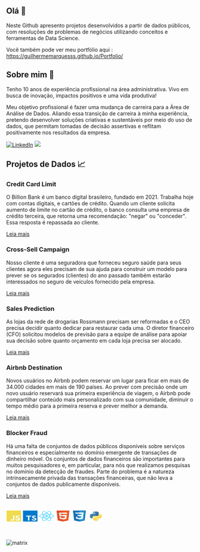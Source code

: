 ## Olá 👋
Neste Github apresento projetos desenvolvidos a partir de dados públicos, 
com resoluções de problemas de negócios utilizando conceitos e ferramentas de Data Science.

Você também pode ver meu portfólio aqui : https://guilhermemarquesss.github.io/Portfolio/

## Sobre mim 🚀

Tenho 10 anos de experiência profissional na área administrativa.
Vivo em busca de inovação, impactos positivos e uma vida produtiva!


Meu objetivo profissional é fazer uma mudança de carreira para a Área de Análise de Dados. Aliando essa transição de carreira à minha experiência, pretendo desenvolver soluções criativas e sustentáveis por meio do uso de dados, que permitam tomadas de decisão assertivas e reflitam positivamente nos resultados da empresa.

 <a href="https://www.linkedin.com/in/guilherme-marques-48174421b/">
         <img alt="LinkedIn" src="https://img.shields.io/badge/LinkedIn-0077B5?style=for-the-badge&logo=linkedin&logoColor=white"></a>
 <a href="https://wa.me/5535984094692" target="_blank">
         <img src="https://img.shields.io/badge/WhatsApp-25D366?style=for-the-badge&logo=whatsapp&logoColor=white" target="_blank"></a> 

## Projetos de Dados 📈

### Credit Card Limit
O Billion Bank é um banco digital brasileiro, fundado em 2021. Trabalha hoje com contas digitais, e cartões de crédito.
Quando um cliente solicita aumento de limite no cartão de crédito, o banco consulta uma empresa de crédito terceira, que retorna uma recomendação: "negar" ou "conceder". Essa resposta é repassada ao cliente.

[Leia mais](https://github.com/GuilhermeMarquesss/Credit-Card)

### Cross-Sell Campaign
Nosso cliente é uma seguradora que forneceu seguro saúde para seus clientes agora eles precisam de sua ajuda para construir um modelo para prever se os segurados (clientes) do ano passado também estarão interessados no seguro de veículos fornecido pela empresa.

[Leia mais](https://github.com/GuilhermeMarquesss/Health_Insurance_Cross_Sell)

### Sales Prediction
As lojas da rede de drogarias Rossmann precisam ser reformadas e o CEO precisa decidir quanto dedicar para restaurar cada uma. O diretor financeiro (CFO) solicitou modelos de previsão para a equipe de análise para apoiar sua decisão sobre quanto orçamento em cada loja precisa ser alocado.

[Leia mais](https://github.com/GuilhermeMarquesss/DataScience_Em_Producao)

### Airbnb Destination
Novos usuários no Airbnb podem reservar um lugar para ficar em mais de 34.000 cidades em mais de 190 países. Ao prever com precisão onde um novo usuário reservará sua primeira experiência de viagem, o Airbnb pode compartilhar conteúdo mais personalizado com sua comunidade, diminuir o tempo médio para a primeira reserva e prever melhor a demanda.

[Leia mais](https://github.com/GuilhermeMarquesss/Airbnb_new_users)

### Blocker Fraud
Há uma falta de conjuntos de dados públicos disponíveis sobre serviços financeiros e especialmente no domínio emergente de transações de dinheiro móvel. Os conjuntos de dados financeiros são importantes para muitos pesquisadores e, em particular, para nós que realizamos pesquisas no domínio da detecção de fraudes. Parte do problema é a natureza intrinsecamente privada das transações financeiras, que não leva a conjuntos de dados publicamente disponíveis.

[Leia mais](https://github.com/GuilhermeMarquesss/Block_Fraud)



 
<div style="display: inline_block"><br>
  <img align="center" alt="GUI-Js" height="30" width="40" src="https://raw.githubusercontent.com/devicons/devicon/master/icons/javascript/javascript-plain.svg">
  <img align="center" alt="GUI-Ts" height="30" width="40" src="https://raw.githubusercontent.com/devicons/devicon/master/icons/typescript/typescript-plain.svg">
  <img align="center" alt="GUI-React" height="30" width="40" src="https://raw.githubusercontent.com/devicons/devicon/master/icons/react/react-original.svg">
  <img align="center" alt="GUI-HTML" height="30" width="40" src="https://raw.githubusercontent.com/devicons/devicon/master/icons/html5/html5-original.svg">
  <img align="center" alt="GUI-CSS" height="30" width="40" src="https://raw.githubusercontent.com/devicons/devicon/master/icons/css3/css3-original.svg">
  <img align="center" alt="GUI-Python" height="30" width="40" src="https://raw.githubusercontent.com/devicons/devicon/master/icons/python/python-original.svg">
</div> 
 <BR>

<br>  
  
  
![matrix](https://www.imagensanimadas.com/data/media/568/matrix-imagem-animada-0013.gif)

</div>
